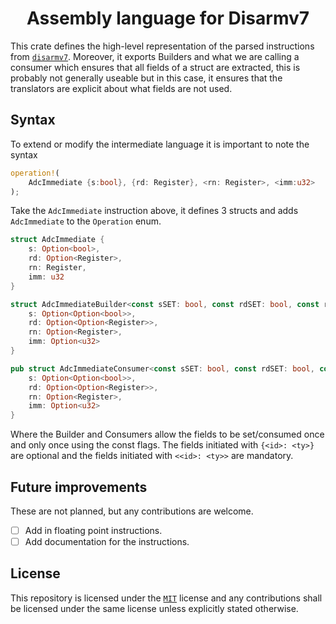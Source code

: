 <h1 align="center">
  Assembly language for Disarmv7
</h1>

This crate defines the high-level representation of the parsed instructions from [`disarmv7`](../).
Moreover, it exports Builders and what we are calling a consumer which ensures that all fields of a struct are extracted,
this is probably not generally useable but in this case, it ensures that the translators are explicit about what fields are not used.

## Syntax

To extend or modify the intermediate language it is important to note the syntax

```rust
operation!(
    AdcImmediate {s:bool}, {rd: Register}, <rn: Register>, <imm:u32>
);
```

Take the `AdcImmediate` instruction above, it defines 3 structs and adds `AdcImmediate` to the `Operation` enum.

```rust
struct AdcImmediate {
    s: Option<bool>,
    rd: Option<Register>,
    rn: Register,
    imm: u32
}

struct AdcImmediateBuilder<const sSET: bool, const rdSET: bool, const rnSET: bool, const immSET: bool> {
    s: Option<Option<bool>>,
    rd: Option<Option<Register>>,
    rn: Option<Register>,
    imm: Option<u32>
}

pub struct AdcImmediateConsumer<const sSET: bool, const rdSET: bool, const rnSET: bool, const immSET: bool> {
    s: Option<Option<bool>>,
    rd: Option<Option<Register>>,
    rn: Option<Register>,
    imm: Option<u32>
}
```

Where the Builder and Consumers allow the fields to be set/consumed once and only once using the const flags.
The fields initiated with `{<id>: <ty>}` are optional and the fields initiated with `<<id>: <ty>>`
are mandatory.

## Future improvements

These are not planned, but any contributions are welcome.

- [ ] Add in floating point instructions.
- [ ] Add documentation for the instructions.

## License

This repository is licensed under the [`MIT`](../LICENSE) license and any contributions shall be licensed under the same license unless explicitly stated otherwise.
